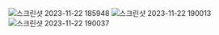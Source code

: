 ![스크린샷 2023-11-22 185948](https://github.com/kimsihyeon24/array/assets/126483882/c6550fd5-03fd-4e9e-be65-b9a81a103544)
![스크린샷 2023-11-22 190013](https://github.com/kimsihyeon24/array/assets/126483882/a4cbdfe8-da75-4a41-a968-58376dfedee1)
![스크린샷 2023-11-22 190037](https://github.com/kimsihyeon24/array/assets/126483882/df27f045-a788-4687-a7c5-93ac1d037ed0)
